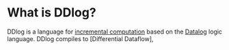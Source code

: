 # What is DDlog?

DDlog is a language for [incremental computation][0] based on the [Datalog] logic language.
DDlog compiles to [Differential Dataflow],


[0]: https://en.wikipedia.org/wiki/Incremental_computing
[Datalog]: https://en.wikipedia.org/wiki/Datalog
